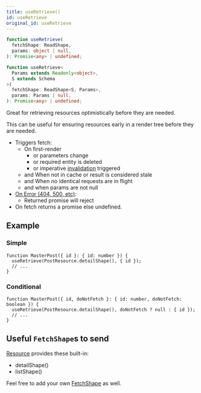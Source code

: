 ```yaml
---
title: useRetrieve()
id: useRetrieve
original_id: useRetrieve
---
```


<!--DOCUSAURUS_CODE_TABS-->
<!--Type-->

```typescript
function useRetrieve(
  fetchShape: ReadShape,
  params: object | null,
): Promise<any> | undefined;
```

<!--With Generics-->

```typescript
function useRetrieve<
  Params extends Readonly<object>,
  S extends Schema
>(
  fetchShape: ReadShape<S, Params>,
  params: Params | null,
): Promise<any> | undefined;
```

<!--END_DOCUSAURUS_CODE_TABS-->

Great for retrieving resources optimistically before they are needed.

This can be useful for ensuring resources early in a render tree before they are needed.

- Triggers fetch:
  - On first-render
    - or parameters change
    - or required entity is deleted
    - or imperative [invalidation](./useInvalidator) triggered
  - and When not in cache or result is considered stale
  - and When no identical requests are in flight
  - and when params are not null
- [On Error (404, 500, etc)](https://www.restapitutorial.com/httpstatuscodes.html):
  - Returned promise will reject
- On fetch returns a promise else undefined.

## Example

### Simple

```tsx
function MasterPost({ id }: { id: number }) {
  useRetrieve(PostResource.detailShape(), { id });
  // ...
}
```

### Conditional

```tsx
function MasterPost({ id, doNotFetch }: { id: number, doNotFetch: boolean }) {
  useRetrieve(PostResource.detailShape(), doNotFetch ? null : { id });
  // ...
}
```

## Useful `FetchShape`s to send

[Resource](./Resource.md#provided-and-overridable-methods) provides these built-in:

- detailShape()
- listShape()

Feel free to add your own [FetchShape](./FetchShape.md) as well.
